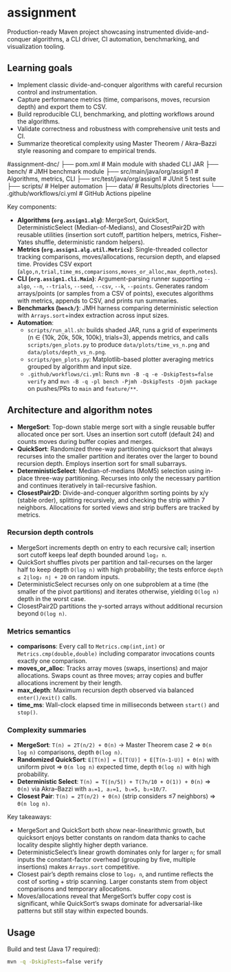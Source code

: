 # assignment

Production-ready Maven project showcasing instrumented divide-and-conquer algorithms, a CLI driver, CI automation, benchmarking, and visualization tooling.

## Learning goals
- Implement classic divide-and-conquer algorithms with careful recursion control and instrumentation.
- Capture performance metrics (time, comparisons, moves, recursion depth) and export them to CSV.
- Build reproducible CLI, benchmarking, and plotting workflows around the algorithms.
- Validate correctness and robustness with comprehensive unit tests and CI.
- Summarize theoretical complexity using Master Theorem / Akra–Bazzi style reasoning and compare to empirical trends.

#assignment-dnc/
├── pom.xml # Main module with shaded CLI JAR
├── bench/ # JMH benchmark module
├── src/main/java/org/assign1 # Algorithms, metrics, CLI
├── src/test/java/org/assign1 # JUnit 5 test suite
├── scripts/ # Helper automation
├── data/ # Results/plots directories
└── .github/workflows/ci.yml # GitHub Actions pipeline


Key components:
- **Algorithms (`org.assign1.alg`)**: MergeSort, QuickSort, DeterministicSelect (Median-of-Medians), and ClosestPair2D with reusable utilities (insertion sort cutoff, partition helpers, metrics, Fisher–Yates shuffle, deterministic random helpers).
- **Metrics (`org.assign1.alg.util.Metrics`)**: Single-threaded collector tracking comparisons, moves/allocations, recursion depth, and elapsed time. Provides CSV export (`algo,n,trial,time_ms,comparisons,moves_or_alloc,max_depth,notes`).
- **CLI (`org.assign1.cli.Main`)**: Argument-parsing runner supporting `--algo`, `--n`, `--trials`, `--seed`, `--csv`, `--k`, `--points`. Generates random arrays/points (or samples from a CSV of points), executes algorithms with metrics, appends to CSV, and prints run summaries.
- **Benchmarks (`bench/`)**: JMH harness comparing deterministic selection with `Arrays.sort`+index extraction across input sizes.
- **Automation**:
  - `scripts/run_all.sh`: builds shaded JAR, runs a grid of experiments (n ∈ {10k, 20k, 50k, 100k}, trials=3), appends metrics, and calls `scripts/gen_plots.py` to produce `data/plots/time_vs_n.png` and `data/plots/depth_vs_n.png`.
  - `scripts/gen_plots.py`: Matplotlib-based plotter averaging metrics grouped by algorithm and input size.
  - `.github/workflows/ci.yml`: Runs `mvn -B -q -e -DskipTests=false verify` and `mvn -B -q -pl bench -Pjmh -DskipTests -Djmh package` on pushes/PRs to `main` and `feature/**`.

## Architecture and algorithm notes
- **MergeSort**: Top-down stable merge sort with a single reusable buffer allocated once per sort. Uses an insertion sort cutoff (default 24) and counts moves during buffer copies and merges.
- **QuickSort**: Randomized three-way partitioning quicksort that always recurses into the smaller partition and iterates over the larger to bound recursion depth. Employs insertion sort for small subarrays.
- **DeterministicSelect**: Median-of-medians (MoM5) selection using in-place three-way partitioning. Recurses into only the necessary partition and continues iteratively in tail-recursive fashion.
- **ClosestPair2D**: Divide-and-conquer algorithm sorting points by x/y (stable order), splitting recursively, and checking the strip within 7 neighbors. Allocations for sorted views and strip buffers are tracked by metrics.

### Recursion depth controls
- MergeSort increments depth on entry to each recursive call; insertion sort cutoff keeps leaf depth bounded around `log₂ n`.
- QuickSort shuffles pivots per partition and tail-recurses on the larger half to keep depth `O(log n)` with high probability; the tests enforce `depth ≤ 2⌊log₂ n⌋ + 20` on random inputs.
- DeterministicSelect recurses only on one subproblem at a time (the smaller of the pivot partitions) and iterates otherwise, yielding `O(log n)` depth in the worst case.
- ClosestPair2D partitions the y-sorted arrays without additional recursion beyond `O(log n)`.

### Metrics semantics
- **comparisons**: Every call to `Metrics.cmp(int,int)` or `Metrics.cmp(double,double)` including comparator invocations counts exactly one comparison.
- **moves_or_alloc**: Tracks array moves (swaps, insertions) and major allocations. Swaps count as three moves; array copies and buffer allocations increment by their length.
- **max_depth**: Maximum recursion depth observed via balanced `enter()/exit()` calls.
- **time_ms**: Wall-clock elapsed time in milliseconds between `start()` and `stop()`.

### Complexity summaries
- **MergeSort**: `T(n) = 2T(n/2) + Θ(n)` → Master Theorem case 2 ⇒ `Θ(n log n)` comparisons, depth `Θ(log n)`.
- **Randomized QuickSort**: `E[T(n)] = E[T(U)] + E[T(n-1-U)] + Θ(n)` with uniform pivot ⇒ `Θ(n log n)` expected time, depth `Θ(log n)` with high probability.
- **Deterministic Select**: `T(n) = T(⌈n/5⌉) + T(7n/10 + O(1)) + Θ(n)` ⇒ `Θ(n)` via Akra–Bazzi with `a₁=1, a₂=1, b₁=5, b₂≈10/7`.
- **Closest Pair**: `T(n) = 2T(n/2) + Θ(n)` (strip considers ≤7 neighbors) ⇒ `Θ(n log n)`.

Key takeaways:
- MergeSort and QuickSort both show near-linearithmic growth, but quicksort enjoys better constants on random data thanks to cache locality despite slightly higher depth variance.
- DeterministicSelect’s linear growth dominates only for larger `n`; for small inputs the constant-factor overhead (grouping by five, multiple insertions) makes `Arrays.sort` competitive.
- Closest pair’s depth remains close to `log₂ n`, and runtime reflects the cost of sorting + strip scanning. Larger constants stem from object comparisons and temporary allocations.
- Moves/allocations reveal that MergeSort’s buffer copy cost is significant, while QuickSort’s swaps dominate for adversarial-like patterns but still stay within expected bounds.

## Usage
Build and test (Java 17 required):
```bash
mvn -q -DskipTests=false verify

